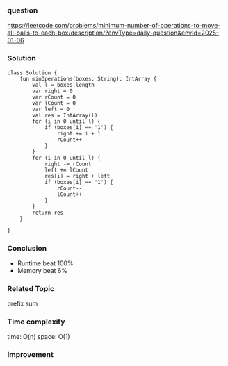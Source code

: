 ### question
https://leetcode.com/problems/minimum-number-of-operations-to-move-all-balls-to-each-box/description/?envType=daily-question&envId=2025-01-06

### Solution
```
class Solution {
    fun minOperations(boxes: String): IntArray {
        val l = boxes.length
        var right = 0
        var rCount = 0
        var lCount = 0
        var left = 0
        val res = IntArray(l)
        for (i in 0 until l) {
            if (boxes[i] == '1') {
                right += i + 1
                rCount++
            }
        }
        for (i in 0 until l) {
            right -= rCount
            left += lCount
            res[i] = right + left
            if (boxes[i] == '1') {
                rCount--
                lCount++
            }
        }
        return res
    }

}
```

### Conclusion
- Runtime beat 100% 
- Memory beat 6%

### Related Topic
prefix sum

### Time complexity
time: O(n)
space: O(1)

### Improvement